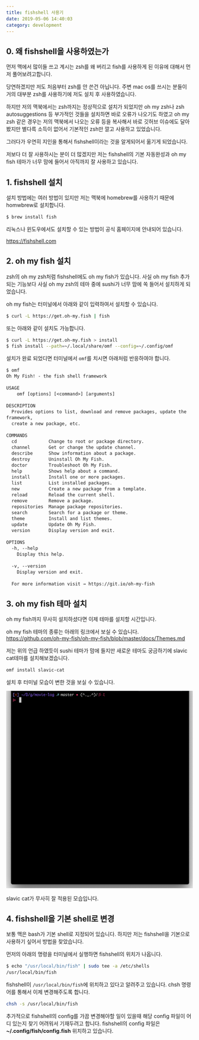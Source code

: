 ```yaml
---
title: fishshell 사용기
date: 2019-05-06 14:40:03
category: development
---
```


## 0. 왜 fishshell을 사용하였는가

먼저 맥에서 많이들 쓰고 계시는 zsh를 왜 버리고 fish를 사용하게 된 이유에 대해서 먼저 풀어보려고합니다.

당연하겠지만 저도 처음부터 zsh를 안 쓴건 아닙니다.
주변 mac os를 쓰시는 분들이 거의 대부분 zsh를 사용하기에 저도 설치 후 사용하였습니다.

하지만 저의 맥북에서는 zsh까지는 정상적으로 설치가 되었지만
oh my zsh나 zsh autosuggestions 등 부가적인 것들을 설치하면 바로 오류가 나오기도 하였고
oh my zsh 같은 경우는 저의 맥북에서 나오는 오류 등을 복사해서
바로 깃허브 이슈에도 달아봤지만 별다륵 소득이 없어서 기본적인 zsh만 깔고 사용하고 있었습니다.

그러다가 우연히 지인을 통해서 fishshell이라는 것을 알게되어서 옮기게 되었습니다.

저보다 더 잘 사용하시는 분이 더 많겠지만 저는 fishshell의 기본 자동완성과 oh my fish 테마가 너무 맘에 들어서 아직까지 잘 사용하고 있습니다.

## 1. fishshell 설치

설치 방법에는 여러 방법이 있지만 저는 맥북에 homebrew를 사용하기 때문에 homwbrew로 설치합니다.

```bash
$ brew install fish
```

리눅스나 윈도우에서도 설치할 수 있는 방법이 공식 홈페이지에 안내되어 있습니다.

https://fishshell.com

## 2. oh my fish 설치

zsh의 oh my zsh처럼 fishshell에도 oh my fish가 있습니다.
사실 oh my fish 추가되는 기능보다 사실 oh my zsh의 테마 중에 sushi가 너무 맘에 쏙 들어서 설치하게 되었습니다.

oh my fish는 터미널에서 아래와 같이 입력하여서 설치할 수 있습니다.

```bash
$ curl -L https://get.oh-my.fish | fish
```

또는 아래와 같이 설치도 가능합니다.

```bash
$ curl -L https://get.oh-my.fish > install
$ fish install --path=~/.local/share/omf --config=~/.config/omf
```

설치가 완료 되었디면 터미널에서 `omf`를 치시면 아래처럼 반응하여야 합니다.

```
$ omf
Oh My Fish! - the fish shell framework

USAGE
    omf [options] [<command>] [arguments]

DESCRIPTION
  Provides options to list, download and remove packages, update the framework,
  create a new package, etc.

COMMANDS
  cd            Change to root or package directory.
  channel       Get or change the update channel.
  describe      Show information about a package.
  destroy       Uninstall Oh My Fish.
  doctor        Troubleshoot Oh My Fish.
  help          Shows help about a command.
  install       Install one or more packages.
  list          List installed packages.
  new           Create a new package from a template.
  reload        Reload the current shell.
  remove        Remove a package.
  repositories  Manage package repositories.
  search        Search for a package or theme.
  theme         Install and list themes.
  update        Update Oh My Fish.
  version       Display version and exit.

OPTIONS
  -h, --help
    Display this help.

  -v, --version
    Display version and exit.

  For more information visit → https://git.io/oh-my-fish
```

## 3. oh my fish 테마 설치

oh my fish까지 무사히 설치하셨다면 이제 테마를 설치할 시간입니다.

oh my fish 테마의 종류는 아래의 링크에서 보실 수 있습니다.
https://github.com/oh-my-fish/oh-my-fish/blob/master/docs/Themes.md

저는 위의 언급 하였듯이 sushi 테마가 맘에 들지만 새로운 테마도 궁금하기에 slavic cat테마를 설치해보겠습니다.

```bash
omf install slavic-cat
```

설치 후 터미널 모습이 변한 것을 보실 수 있습니다.

![slavic-cat.png](./images/slavic-cat.png)

slavic cat가 무사히 잘 적용된 모습입니다.

## 4. fishshell을 기본 shell로 변경

보통 맥은 bash가 기본 shell로 지정되어 있습니다.
하지만 저는 fishshell을 기본으로 사용하기 싶어서 방법을 찾았습니다.

먼저의 아래의 명령을 터미널에서 실행하면 fishshell의 위치가 나옵니다.

```bash
$ echo "/usr/local/bin/fish" | sudo tee -a /etc/shells
/usr/local/bin/fish
```

fishshell이 `/usr/local/bin/fish`에 위치하고 있다고 알려주고 있습니다.
chsh 명령어를 통해서 이제 변경해주도록 합니다.

```bash
chsh -s /usr/local/bin/fish
```

추가적으로 fishshell의 config를 가끔 변경해야할 일이 있을때 해당 config 파일이 어디 있는지 찾기 어려워서 기재두려고 합니다.
fishshell의 config 파일은 **~/.config/fish/config.fish** 위치하고 있습니다.
